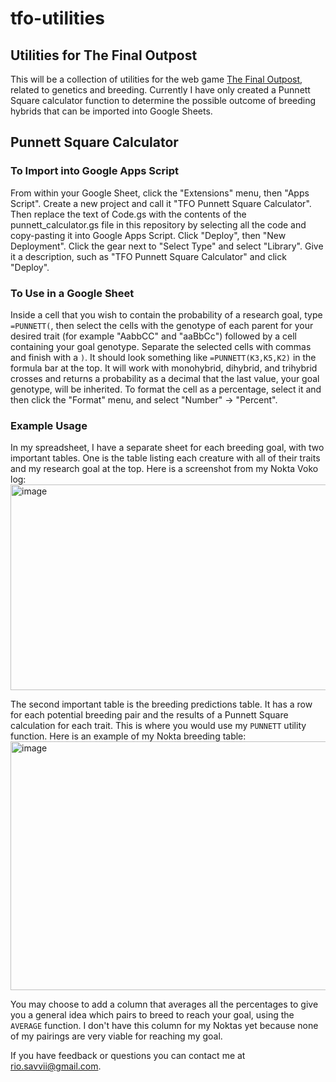 # tfo-utilities
## Utilities for The Final Outpost

This will be a collection of utilities for the web game [The Final Outpost](https://finaloutpost.net/), related to genetics and breeding. Currently I have only created a Punnett Square calculator function to determine the possible outcome of breeding hybrids that can be imported into Google Sheets.

## Punnett Square Calculator
### To Import into Google Apps Script
From within your Google Sheet, click the "Extensions" menu, then "Apps Script". Create a new project and call it "TFO Punnett Square Calculator". Then replace the text of Code.gs with the contents of the punnett_calculator.gs file in this repository by selecting all the code and copy-pasting it into Google Apps Script. Click "Deploy", then "New Deployment". Click the gear next to "Select Type" and select "Library". Give it a description, such as "TFO Punnett Square Calculator" and click "Deploy".

### To Use in a Google Sheet
Inside a cell that you wish to contain the probability of a research goal, type `=PUNNETT(`, then select the cells with the genotype of each parent for your desired trait (for example "AabbCC" and "aaBbCc") followed by a cell containing your goal genotype. Separate the selected cells with commas and finish with a `)`. It should look something like `=PUNNETT(K3,K5,K2)` in the formula bar at the top. It will work with monohybrid, dihybrid, and trihybrid crosses and returns a probability as a decimal that the last value, your goal genotype, will be inherited. To format the cell as a percentage, select it and then click the "Format" menu, and select "Number" -> "Percent".

### Example Usage
In my spreadsheet, I have a separate sheet for each breeding goal, with two important tables. One is the table listing each creature with all of their traits and my research goal at the top. Here is a screenshot from my Nokta Voko log:
<img width="2209" height="329" alt="image" src="https://github.com/user-attachments/assets/498ed08d-b3ea-4061-ba41-fe9e8238d3f0" />

The second important table is the breeding predictions table. It has a row for each potential breeding pair and the results of a Punnett Square calculation for each trait. This is where you would use my `PUNNETT` utility function. Here is an example of my Nokta breeding table:
<img width="1348" height="398" alt="image" src="https://github.com/user-attachments/assets/7c56c22c-f991-47fb-ae5a-7dd716617f8e" />

You may choose to add a column that averages all the percentages to give you a general idea which pairs to breed to reach your goal, using the `AVERAGE` function. I don't have this column for my Noktas yet because none of my pairings are very viable for reaching my goal.

If you have feedback or questions you can contact me at [rio.savvii@gmail.com](mailto:rio.savvii@gmail.com).
